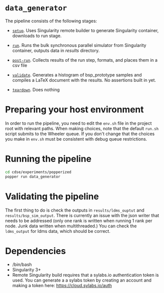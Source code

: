 # `data_generator`

The pipeline consists of the following stages:

  * [`setup`](./setup.sh). Uses Singularity remote builder to generate Singularity container, downloads to run stage.
  * [`run`](./run.sh). Runs the bulk synchronous parallel simulator from Singularity container, outputs data in *results* directory.

  * [`post-run`](./post-run.sh). Collects results of the run step, formats, and places them in a csv file

  * [`validate`](./validate.sh). Generates a histogram of bsp_prototype samples and compiles a LaTeX document with the results. No assertions built in yet.

  * [`teardown`](./teardown.sh). Does nothing


# Preparing your host environment
In order to run the pipeline, you need to edit the `env.sh` file in the project root with relevant paths. When making choices, note that the default `run.sh` script submits to the Wheeler queue. If you don't change that the choices you make in `env.sh` must be consistent with debug queue restrictions.

# Running the pipeline

```bash
cd cdse/experiments/popperized
popper run data_generator
```

# Validating the pipeline
The first thing to do is check the outputs in `results/ldms_ouptut` and `results/bsp_sim_output`. There is currently an issue with the json writer that needs to be addressed (only one rank is written when running 1 rank per node. Junk data written when multithreaded.) You can check the `ldms_output` for ldms data, which should be correct.


# Dependencies

  * /bin/bash
  * Singularity 3+
  * Remote Singularity build requires that a sylabs.io authentication token is used. You can generate a a sylabs token by creating an account and making a token here: https://cloud.sylabs.io/auth
